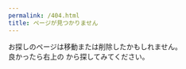 ```yaml
---
permalink: /404.html
title: ページが見つかりません
---
```


お探しのページは移動または削除したかもしれません。  
良かったら右上の <i class="fas fa-search"></i> から探してみてください。  
